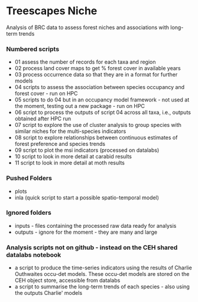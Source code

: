 # Treescapes Niche
Analysis of BRC data to assess forest niches and associations with long-term trends

### Numbered scripts
- 01 assess the number of records for each taxa and region
- 02 process land cover maps to get % forest cover in available years
- 03 process occurrence data so that they are in a format for further models
- 04 scripts to assess the association between species occupancy and forest cover - run on HPC
- 05 scripts to do 04 but in an occupancy model framework - not used at the moment, testing out a new package - run on HPC
- 06 script to process the outputs of script 04 across all taxa, i.e., outputs obtained after HPC run
- 07 script to explore the use of cluster analysis to group species with similar niches for the multi-species indicators
- 08 script to explore relationships between continuous estimates of forest preference and species trends
- 09 script to plot the msi indicators (processed on datalabs)
- 10 script to look in more detail at carabid results
- 11 script to look in more detail at moth results


### Pushed Folders
- plots 
- inla (quick script to start a possible spatio-temporal model)

### Ignored folders
- inputs - files containing the processed raw data ready for analysis
- outputs - ignore for the moment - they are many and large

### Analysis scripts not on github - instead on the CEH shared datalabs notebook
- a script to produce the time-series indicators using the results of Charlie Outhwaites occu-det models. These occu-det models are stored on the CEH object store, accessible from datalabs
- a script to summarise the long-term trends of each species - also using the outputs Charlie' models



